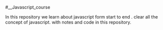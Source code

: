 #__Javascript_course

In this repository we learn about javascript form start to end .
clear all the concept of javascript.
with notes and code  in this repository.
